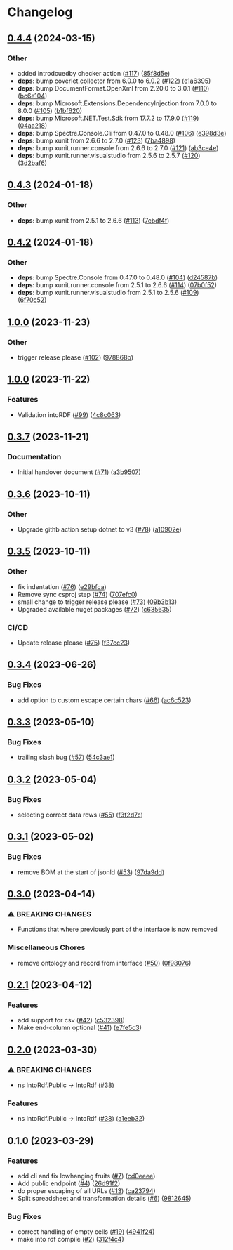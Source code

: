 # Changelog

## [0.4.4](https://github.com/equinor/into-rdf/compare/v0.4.3...v0.4.4) (2024-03-15)


### Other

* added introdcuedby checker action ([#117](https://github.com/equinor/into-rdf/issues/117)) ([85f8d5e](https://github.com/equinor/into-rdf/commit/85f8d5e69b360aec32a340f27bf12836c7476a0c))
* **deps:** bump coverlet.collector from 6.0.0 to 6.0.2 ([#122](https://github.com/equinor/into-rdf/issues/122)) ([e1a6395](https://github.com/equinor/into-rdf/commit/e1a63952f0f8f2649929f33d25414af0b8c1af3a))
* **deps:** bump DocumentFormat.OpenXml from 2.20.0 to 3.0.1 ([#110](https://github.com/equinor/into-rdf/issues/110)) ([bc6e104](https://github.com/equinor/into-rdf/commit/bc6e1041984c1f7746e54d2f6e635dc76f5aed00))
* **deps:** bump Microsoft.Extensions.DependencyInjection from 7.0.0 to 8.0.0 ([#105](https://github.com/equinor/into-rdf/issues/105)) ([b1bf620](https://github.com/equinor/into-rdf/commit/b1bf620d8aa924d8d75e14c3ea8e99563224639a))
* **deps:** bump Microsoft.NET.Test.Sdk from 17.7.2 to 17.9.0 ([#119](https://github.com/equinor/into-rdf/issues/119)) ([04aa218](https://github.com/equinor/into-rdf/commit/04aa2180148b855cc6da62b71e00397985e918ef))
* **deps:** bump Spectre.Console.Cli from 0.47.0 to 0.48.0 ([#106](https://github.com/equinor/into-rdf/issues/106)) ([e398d3e](https://github.com/equinor/into-rdf/commit/e398d3e77ccf70b4edb8e85dcf80de7f31689770))
* **deps:** bump xunit from 2.6.6 to 2.7.0 ([#123](https://github.com/equinor/into-rdf/issues/123)) ([7ba4898](https://github.com/equinor/into-rdf/commit/7ba48988d2f2feca58534f6eb84e9b99b778ad52))
* **deps:** bump xunit.runner.console from 2.6.6 to 2.7.0 ([#121](https://github.com/equinor/into-rdf/issues/121)) ([ab3ce4e](https://github.com/equinor/into-rdf/commit/ab3ce4e3492bdcae815217d1167aafebc48e7963))
* **deps:** bump xunit.runner.visualstudio from 2.5.6 to 2.5.7 ([#120](https://github.com/equinor/into-rdf/issues/120)) ([3d2baf6](https://github.com/equinor/into-rdf/commit/3d2baf6c44e2a53090fba953f7f7a57f097f5231))

## [0.4.3](https://github.com/equinor/into-rdf/compare/v0.4.2...v0.4.3) (2024-01-18)


### Other

* **deps:** bump xunit from 2.5.1 to 2.6.6 ([#113](https://github.com/equinor/into-rdf/issues/113)) ([7cbdf4f](https://github.com/equinor/into-rdf/commit/7cbdf4f3be4b8ae674dcd574617e53106174918e))

## [0.4.2](https://github.com/equinor/into-rdf/compare/v0.4.1...v0.4.2) (2024-01-18)


### Other

* **deps:** bump Spectre.Console from 0.47.0 to 0.48.0 ([#104](https://github.com/equinor/into-rdf/issues/104)) ([d24587b](https://github.com/equinor/into-rdf/commit/d24587bab45f55ec960bd229c769196e09234a76))
* **deps:** bump xunit.runner.console from 2.5.1 to 2.6.6 ([#114](https://github.com/equinor/into-rdf/issues/114)) ([07b0f52](https://github.com/equinor/into-rdf/commit/07b0f521b25c7221ac26d891c21187d58d6fff07))
* **deps:** bump xunit.runner.visualstudio from 2.5.1 to 2.5.6 ([#109](https://github.com/equinor/into-rdf/issues/109)) ([6f70c52](https://github.com/equinor/into-rdf/commit/6f70c52cc626c40ac489e84440a84a4e483140d5))

## [1.0.0](https://github.com/equinor/into-rdf/compare/v0.4.0...v0.4.1) (2023-11-23)


### Other

* trigger release please ([#102](https://github.com/equinor/into-rdf/issues/102)) ([978868b](https://github.com/equinor/into-rdf/commit/978868b5d866e9c44b06dd6070d9ba9113675fe0))

## [1.0.0](https://github.com/equinor/into-rdf/compare/v0.3.7...v0.4.0) (2023-11-22)


### Features

* Validation intoRDF ([#99](https://github.com/equinor/into-rdf/issues/99)) ([4c8c063](https://github.com/equinor/into-rdf/commit/4c8c0637a726c4183ac2942cf3c33b27f450b755))

## [0.3.7](https://github.com/equinor/into-rdf/compare/v0.3.6...v0.3.7) (2023-11-21)


### Documentation

* Initial handover document ([#71](https://github.com/equinor/into-rdf/issues/71)) ([a3b9507](https://github.com/equinor/into-rdf/commit/a3b950720d9803513097aa80fa71c9ec967412e1))

## [0.3.6](https://github.com/equinor/into-rdf/compare/v0.3.5...v0.3.6) (2023-10-11)


### Other

* Upgrade githb action setup dotnet to v3 ([#78](https://github.com/equinor/into-rdf/issues/78)) ([a10902e](https://github.com/equinor/into-rdf/commit/a10902ed9fbd2adebe5151441cfb18b402b7f2c7))

## [0.3.5](https://github.com/equinor/into-rdf/compare/v0.3.4...v0.3.5) (2023-10-11)


### Other

* fix indentation ([#76](https://github.com/equinor/into-rdf/issues/76)) ([e29bfca](https://github.com/equinor/into-rdf/commit/e29bfca81775f49454364855c6595dcda19c1eb7))
* Remove sync csproj step ([#74](https://github.com/equinor/into-rdf/issues/74)) ([707efc0](https://github.com/equinor/into-rdf/commit/707efc0318ee54b91f4e48a6bd21f75d69c82fde))
* small change to trigger release please ([#73](https://github.com/equinor/into-rdf/issues/73)) ([09b3b13](https://github.com/equinor/into-rdf/commit/09b3b13499734fedc040b782df8753311461f58e))
* Upgraded available nuget packages ([#72](https://github.com/equinor/into-rdf/issues/72)) ([c635635](https://github.com/equinor/into-rdf/commit/c63563596f58e21672bd3e611f20a4d7575f4d05))


### CI/CD

* Update release please ([#75](https://github.com/equinor/into-rdf/issues/75)) ([f37cc23](https://github.com/equinor/into-rdf/commit/f37cc23ee734b24d9720225511f59151a78bc748))

## [0.3.4](https://github.com/equinor/into-rdf/compare/v0.3.3...v0.3.4) (2023-06-26)


### Bug Fixes

* add option to custom escape certain chars ([#66](https://github.com/equinor/into-rdf/issues/66)) ([ac6c523](https://github.com/equinor/into-rdf/commit/ac6c52348fd839d8b301d00c1949186c39d3f223))

## [0.3.3](https://github.com/equinor/into-rdf/compare/v0.3.2...v0.3.3) (2023-05-10)


### Bug Fixes

* trailing slash bug ([#57](https://github.com/equinor/into-rdf/issues/57)) ([54c3ae1](https://github.com/equinor/into-rdf/commit/54c3ae188c0e40e52a604335d4e4fa7be329be4d))

## [0.3.2](https://github.com/equinor/into-rdf/compare/v0.3.1...v0.3.2) (2023-05-04)


### Bug Fixes

* selecting correct data rows ([#55](https://github.com/equinor/into-rdf/issues/55)) ([f3f2d7c](https://github.com/equinor/into-rdf/commit/f3f2d7cbab1544614675a85b71be621dd2ecc9e7))

## [0.3.1](https://github.com/equinor/into-rdf/compare/v0.3.0...v0.3.1) (2023-05-02)


### Bug Fixes

* remove BOM at the start of jsonld ([#53](https://github.com/equinor/into-rdf/issues/53)) ([97da9dd](https://github.com/equinor/into-rdf/commit/97da9dd97cdbd04db45ffb851bc1285ccbbad453))

## [0.3.0](https://github.com/equinor/into-rdf/compare/v0.2.1...v0.3.0) (2023-04-14)


### ⚠ BREAKING CHANGES

* Functions that where previously part of the interface is now removed

### Miscellaneous Chores

* remove ontology and record from interface ([#50](https://github.com/equinor/into-rdf/issues/50)) ([0f98076](https://github.com/equinor/into-rdf/commit/0f9807603fe72f9b13fdc9b1ce7354c9d5fb6632))

## [0.2.1](https://github.com/equinor/into-rdf/compare/v0.2.0...v0.2.1) (2023-04-12)


### Features

* add support for csv ([#42](https://github.com/equinor/into-rdf/issues/42)) ([c532398](https://github.com/equinor/into-rdf/commit/c5323982fd01ca56e662bd2c12b017780ad2ebac))
* Make end-column optional ([#41](https://github.com/equinor/into-rdf/issues/41)) ([e7fe5c3](https://github.com/equinor/into-rdf/commit/e7fe5c36883eda31ce85196e67b5ac9cc025a686))

## [0.2.0](https://github.com/equinor/into-rdf/compare/v0.1.0...v0.2.0) (2023-03-30)


### ⚠ BREAKING CHANGES

* ns IntoRdf.Public -> IntoRdf ([#38](https://github.com/equinor/into-rdf/issues/38))

### Features

* ns IntoRdf.Public -&gt; IntoRdf ([#38](https://github.com/equinor/into-rdf/issues/38)) ([a1eeb32](https://github.com/equinor/into-rdf/commit/a1eeb321e5b47e44b281cffc8a9c888e86305586))

## 0.1.0 (2023-03-29)


### Features

* add cli and fix lowhanging fruits ([#7](https://github.com/equinor/into-rdf/issues/7)) ([cd0eeee](https://github.com/equinor/into-rdf/commit/cd0eeeee0a5ec43ae4e60e965dfbd58c49f8557a))
* Add public endpoint ([#4](https://github.com/equinor/into-rdf/issues/4)) ([26d91f2](https://github.com/equinor/into-rdf/commit/26d91f21ff27c71a9012e322d898777203b57db1))
* do proper escaping of all URLs ([#13](https://github.com/equinor/into-rdf/issues/13)) ([ca23794](https://github.com/equinor/into-rdf/commit/ca23794fd8b650044026c0cf992e93c29df5e127))
* Split spreadsheet and transformation details ([#6](https://github.com/equinor/into-rdf/issues/6)) ([9812645](https://github.com/equinor/into-rdf/commit/98126457c0ffaeefdeecf5f452ac35a42aa92caf))


### Bug Fixes

* correct handling of empty cells ([#19](https://github.com/equinor/into-rdf/issues/19)) ([4941f24](https://github.com/equinor/into-rdf/commit/4941f24f66a2e66144cf1017defd059fa92da318))
* make into rdf compile ([#2](https://github.com/equinor/into-rdf/issues/2)) ([312f4c4](https://github.com/equinor/into-rdf/commit/312f4c4b8d224a2e22db5de042186067337c4efc))
